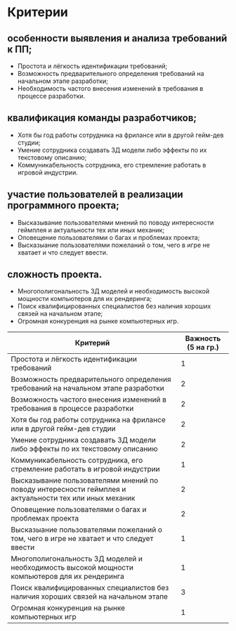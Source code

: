 # Критерии
## особенности выявления и анализа требований к ПП;
- Простота и лёгкость идентификации требований;
- Возможность предварительного определения требований на начальном этапе разработки;
- Необходимость частого внесения изменений в требования в процессе разработки.
## квалификация команды разработчиков;
- Хотя бы год работы сотрудника на фрилансе или в другой гейм-дев студии;
- Умение сотрудника создавать 3Д модели либо эффекты по их текстовому описанию;
- Коммуникабельность сотрудника, его стремление работать в игровой индустрии.
## участие пользователей в реализации программного проекта;
- Высказывание пользователями мнений по поводу интересности геймплея и актуальности тех или иных механик;
- Оповещение пользователями о багах и проблемах проекта;
- Высказыание пользователями пожеланий о том, чего в игре не хватает и что следует ввести.
## сложность проекта.
- Многополигональность 3Д моделей и необходимость высокой мощности компьютеров для их рендеринга;
- Поиск квалифицированных специалистов без наличия хороших связей на начальном этапе;
- Огромная конкуренция на рынке компьютерных игр.

| Критерий | Важность (5 на гр.)| 
| ------ | ------ |
| Простота и лёгкость идентификации требований | 1 |
| Возможность предварительного определения требований на начальном этапе разработки | 2 |
| Возможность частого внесения изменений в требования в процессе разработки | 2 |
| Хотя бы год работы сотрудника на фрилансе или в другой гейм-дев студии | 2 |
| Умение сотрудника создавать 3Д модели либо эффекты по их текстовому описанию | 2 |
| Коммуникабельность сотрудника, его стремление работать в игровой индустрии | 1 |
| Высказывание пользователями мнений по поводу интересности геймплея и актуальности тех или иных механик | 2 |
| Оповещение пользователями о багах и проблемах проекта | 2 |
| Высказыание пользователями пожеланий о том, чего в игре не хватает и что следует ввести | 1 |
| Многополигональность 3Д моделей и необходимость высокой мощности компьютеров для их рендеринга | 1 |
| Поиск квалифицированных специалистов без наличия хороших связей на начальном этапе | 3 |
| Огромная конкуренция на рынке компьютерных игр | 1 |
